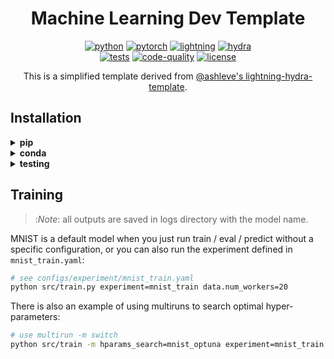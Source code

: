 <div align="center">

# Machine Learning Dev Template

[![python](https://img.shields.io/badge/-Python_3.11-blue?logo=python&logoColor=white)](https://github.com/pre-commit/pre-commit)
[![pytorch](https://img.shields.io/badge/PyTorch_2.0+-ee4c2c?logo=pytorch&logoColor=white)](https://pytorch.org/get-started/locally/)
[![lightning](https://img.shields.io/badge/-Lightning_2.0+-792ee5?logo=pytorchlightning&logoColor=white)](https://pytorchlightning.ai/)
[![hydra](https://img.shields.io/badge/Config-Hydra_1.3-89b8cd)](https://hydra.cc/)<br>
[![tests](https://github.com/avansp/mldev/actions/workflows/test.yml/badge.svg)](https://github.com/avansp/mldev/actions/workflows/test.yml)
[![code-quality](https://github.com/avansp/mldev/actions/workflows/code-quality-main.yaml/badge.svg)](https://github.com/avansp/mldev/actions/workflows/code-quality-main.yaml)
[![license](https://img.shields.io/badge/License-MIT-green.svg?labelColor=gray)](https://github.com/avansp/dl-repro#license)

This is a simplified template derived from [@ashleve's lightning-hydra-template](https://github.com/ashleve/lightning-hydra-template).

</div>

## Installation

<details>
<summary><b>pip</b></summary>

```bash
# clone project
git clone https://github.com/avansp/mldev.git
cd mldev

# create conda environment
conda create -n mldev python=3.9
conda activate mldev

# install pytorch according to instructions
# https://pytorch.org/get-started/

# install requirements
pip install -r requirements.txt
```

</details>

<details>
<summary><b>conda</b></summary>

```bash
# clone project
git clone https://github.com/avansp/mldev.git
cd mldev

# create conda environment and install dependencies
conda env create -f environment.yaml -n mldev

# activate conda environment
conda activate mldev
```

</details>

<details>
<summary><b>testing</b></summary>

```bash
# run all tests
pytest

# run tests from specific file
pytest tests/test_train.py

# run all tests except the ones marked as slow
pytest -k "not slow"
```

</details>

## Training

> :*Note*: all outputs are saved in logs directory with the model name.

MNIST is a default model when you just run train / eval / predict without a specific configuration, or
you can also run the experiment defined in `mnist_train.yaml`:

```bash
# see configs/experiment/mnist_train.yaml
python src/train.py experiment=mnist_train data.num_workers=20
```

There is also an example of using multiruns to search optimal hyper-parameters:

```bash
# use multirun -m switch
python src/train -m hparams_search=mnist_optuna experiment=mnist_train data.num_workers=20
```


